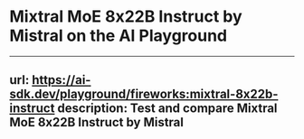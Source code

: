 # Mixtral MoE 8x22B Instruct by Mistral on the AI Playground


---
url: https://ai-sdk.dev/playground/fireworks:mixtral-8x22b-instruct
description: Test and compare Mixtral MoE 8x22B Instruct by Mistral
---
